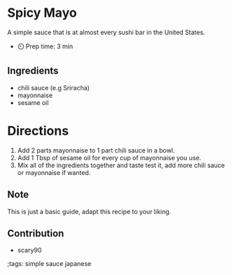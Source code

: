 # Spicy Mayo

A simple sauce that is at almost every sushi bar in the United States.

- ⏲️ Prep time: 3 min

## Ingredients 

- chili sauce (e.g Sriracha)
- mayonnaise
- sesame oil

# Directions

1. Add 2 parts mayonnaise to 1 part chili sauce in a bowl.
2. Add 1 Tbsp of sesame oil for every cup of mayonnaise you use.
3. Mix all of the ingredients together and taste test it, add more chili sauce or mayonnaise if wanted.

## Note

This is just a basic guide, adapt this recipe to your liking.

## Contribution 

- scary90

;tags: simple sauce japanese
